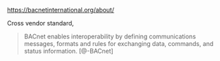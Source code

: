 
https://bacnetinternational.org/about/

Cross vendor standard,

> BACnet enables interoperability by defining communications messages, formats and rules for exchanging data, commands, and status information. [@-BACnet]